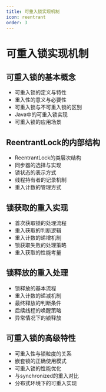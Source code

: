 ```yaml
---
title: 可重入锁实现机制
icon: reentrant
order: 3
---
```


# 可重入锁实现机制

## 可重入锁的基本概念

- 可重入锁的定义与特性
- 重入性的意义与必要性
- 可重入锁与不可重入锁的区别
- Java中的可重入锁实现
- 可重入锁的应用场景

## ReentrantLock的内部结构

- ReentrantLock的类层次结构
- 同步器的选择与实现
- 锁状态的表示方式
- 线程持有者的记录机制
- 重入计数的管理方式

## 锁获取的重入实现

- 首次获取锁的处理流程
- 重入获取的判断逻辑
- 重入计数的递增机制
- 锁获取失败的处理策略
- 重入获取的性能考量

## 锁释放的重入处理

- 锁释放的基本流程
- 重入计数的递减机制
- 最终释放的判断条件
- 后续线程的唤醒策略
- 异常情况下的锁释放

## 可重入锁的高级特性

- 可重入性与锁粒度的关系
- 嵌套锁的正确使用模式
- 可重入锁的性能优化
- 与synchronized的重入对比
- 分布式环境下的可重入实现
